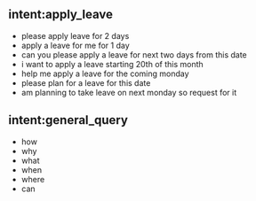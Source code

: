 ## intent:apply_leave
- please apply leave for 2 days
- apply a leave for me for 1 day
- can you please apply a leave for next two days from this date
- i want to apply a leave starting 20th of this month
- help me apply a leave for the coming monday
- please plan for a leave for this date
- am planning to take leave on next monday so request for it

## intent:general_query
- how
- why
- what
- when
- where
- can